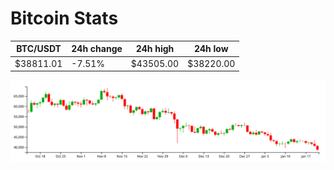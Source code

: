 # Bitcoin Stats

BTC/USDT|24h change|24h high|24h low|
|---|---|---|---|
|$38811.01|-7.51%|$43505.00|$38220.00|

<img src="./chart.svg">

